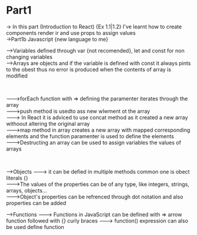 # Part1
-> In this part (Introduction to React) {Ex 1.1|1.2} I've learnt how to create components render ir and use props to assign values<br>
->Part1b Javascript {new language to me} <br><p>
       -->Variables defined through var {not recomended}, let and const for non changing variables<br>
       -->Arrays are objects and if the variable is defined with const it always pints to the obest thus no error is produced when the contents of array is modified</p><br><p>
            --->forEach function with => defining the paramenter iterates through the array<br>
            --->push method is usedto ass new wlwment ot the array<br>
            ---> In React it is adviced to use concat method as it created a new array withoout altering the original array<br>
            --->map method in array creates a new array with mapped corresponding elements and the function paramenter is used to define the elements<br>
            --->Destructing an array can be used to assign variables the values of arrays<br></p><br>
            <p>
       -->Objects
            ---> it can be defied in multiple methods common one is obect literals {}<br>
            --->The values of the properties can be of any type, like integers, strings, arrays, objects...<br>
            --->Object's properties can be refrenced through dot notation and also properties can be added<br>
     <p>-->Functions
            ---> Functions in JavaScript can be defined with => arrow function followed with {} curly braces
            ---> function() expression can also be used define function


